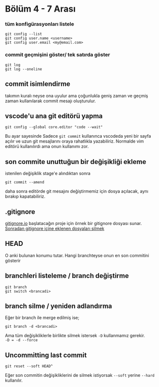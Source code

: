 # Bölüm 4 - 7 Arası

### tüm konfigürasyonları listele

```
git config --list
git config user.name <username>
git config user.email <my@email.com>
```

### commit geçmişini göster/ tek satırda göster

```
git log
git log --oneline
```

## commit isimlendirme
takımın kuralı neyse ona uyulur ama çoğunlukla geniş zaman ve geçmiş zaman kullanılarak commit mesajı oluşturulur.

## vscode'u ana git editörü yapma
```
git config --global core.editor "code --wait"
```
Bu ayar sayesinde Sadece `git commit` kullanınca vscodeda yeni bir sayfa açılır ve uzun git mesajlarını oraya rahatlıkla yazabiliriz. Normalde vim editörü kullanılırdı ama onun kullanımı zor.

## son commite unuttuğun bir değişikliği ekleme
istenilen değişiklik stage'e alındıktan sonra
```
git commit --amend
```
daha sonra editörde git mesajını değiştirmemiz için dosya açılacak, aynı bırakıp kapatabiliriz.

## .gitignore
[gitignore.io](https://gitignore.io) başlatacağın proje için örnek bir gitignore dosyası sunar.
[Sonradan gitignore içine eklenen dosyaları silmek](https://medium.com/i%CC%87yi-programlama/sonradan-gitignore-i%CC%87%C3%A7ine-eklenen-dosyalar%C4%B1-gitten-silmek-b038ee37f547)

## HEAD
O anki bulunan konumu tutar. Hangi branchteyse onun en son commitini gösterir

## branchleri listeleme / branch değiştirme
```
git branch
git switch <brancadi>
```
## branch silme / yeniden adlandırma
Eğer bir branch ile merge edilmiş ise;
```
git branch -d <brancadi>
```
Ama tüm değişikliklerle birlikte silmek istersek `-D` kullanmamız gerekir.<br> 
`-D = -d --force`

## Uncommitting last commit
```
git reset --soft HEAD^
```
Eğer son commitin değişikliklerini de silmek istiyorsak `--soft` yerine `--hard` kullanılır.











